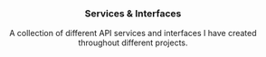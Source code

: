 <h3 align="center">Services & Interfaces</h3>

  <p align="center">
A collection of different API services and interfaces I have created throughout different projects.
  </p>
</div>
